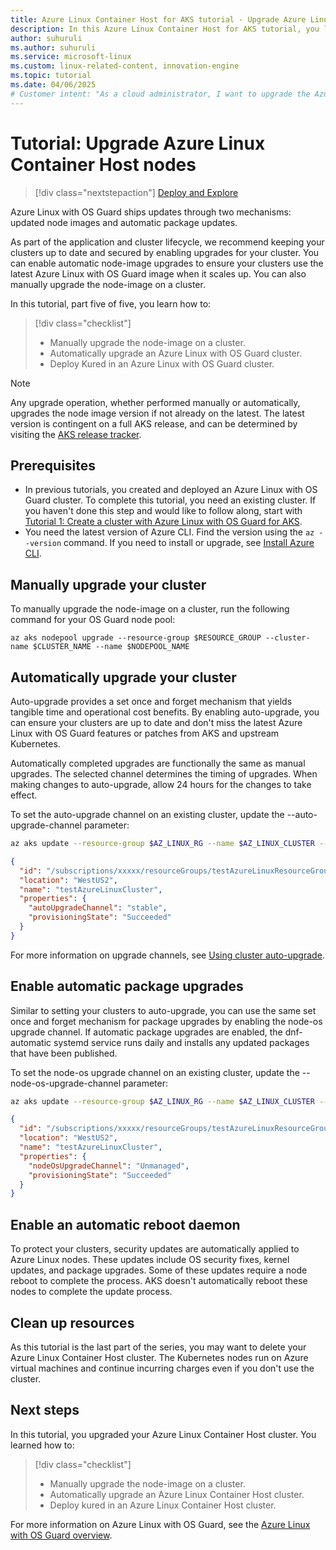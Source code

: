 ```yaml
---
title: Azure Linux Container Host for AKS tutorial - Upgrade Azure Linux Container Host nodes
description: In this Azure Linux Container Host for AKS tutorial, you learn how to upgrade Azure Linux Container Host nodes.
author: suhuruli
ms.author: suhuruli
ms.service: microsoft-linux
ms.custom: linux-related-content, innovation-engine
ms.topic: tutorial
ms.date: 04/06/2025
# Customer intent: "As a cloud administrator, I want to upgrade the Azure Linux with OS Guard nodes in my AKS cluster, so that I can ensure the environment is secure and up-to-date with the latest features and security patches."
---
```


# Tutorial: Upgrade Azure Linux Container Host nodes

> [!div class="nextstepaction"]
> [Deploy and Explore](https://go.microsoft.com/fwlink/?linkid=2321846)

Azure Linux with OS Guard ships updates through two mechanisms: updated node images and automatic package updates.

As part of the application and cluster lifecycle, we recommend keeping your clusters up to date and secured by enabling upgrades for your cluster. You can enable automatic node-image upgrades to ensure your clusters use the latest Azure Linux with OS Guard image when it scales up. You can also manually upgrade the node-image on a cluster.

In this tutorial, part five of five, you learn how to:

> [!div class="checklist"]
>
> * Manually upgrade the node-image on a cluster.
> * Automatically upgrade an Azure Linux with OS Guard cluster.
> * Deploy Kured in an Azure Linux with OS Guard cluster. 

> [!NOTE]
> Any upgrade operation, whether performed manually or automatically, upgrades the node image version if not already on the latest. The latest version is contingent on a full AKS release, and can be determined by visiting the [AKS release tracker](/azure/aks/release-tracker).

## Prerequisites

* In previous tutorials, you created and deployed an Azure Linux with OS Guard cluster. To complete this tutorial, you need an existing cluster. If you haven't done this step and would like to follow along, start with [Tutorial 1: Create a cluster with Azure Linux with OS Guard for AKS](./tutorial-azure-linux-os-guard-create-cluster.md).
* You need the latest version of Azure CLI. Find the version using the `az --version` command. If you need to install or upgrade, see [Install Azure CLI](/cli/azure/install-azure-cli).

## Manually upgrade your cluster

To manually upgrade the node-image on a cluster, run the following command for your OS Guard node pool:

```azurecli
az aks nodepool upgrade --resource-group $RESOURCE_GROUP --cluster-name $CLUSTER_NAME --name $NODEPOOL_NAME
```

## Automatically upgrade your cluster

Auto-upgrade provides a set once and forget mechanism that yields tangible time and operational cost benefits. By enabling auto-upgrade, you can ensure your clusters are up to date and don't miss the latest Azure Linux with OS Guard features or patches from AKS and upstream Kubernetes.

Automatically completed upgrades are functionally the same as manual upgrades. The selected channel determines the timing of upgrades. When making changes to auto-upgrade, allow 24 hours for the changes to take effect.

To set the auto-upgrade channel on an existing cluster, update the --auto-upgrade-channel parameter:

```bash
az aks update --resource-group $AZ_LINUX_RG --name $AZ_LINUX_CLUSTER --auto-upgrade-channel stable
```

<!-- expected_similarity=0.3 -->
```json
{
  "id": "/subscriptions/xxxxx/resourceGroups/testAzureLinuxResourceGroup",
  "location": "WestUS2",
  "name": "testAzureLinuxCluster",
  "properties": {
    "autoUpgradeChannel": "stable",
    "provisioningState": "Succeeded"
  }
}
```

For more information on upgrade channels, see [Using cluster auto-upgrade](/azure/aks/auto-upgrade-cluster).

## Enable automatic package upgrades

Similar to setting your clusters to auto-upgrade, you can use the same set once and forget mechanism for package upgrades by enabling the node-os upgrade channel. If automatic package upgrades are enabled, the dnf-automatic systemd service runs daily and installs any updated packages that have been published.

To set the node-os upgrade channel on an existing cluster, update the --node-os-upgrade-channel parameter:

```bash
az aks update --resource-group $AZ_LINUX_RG --name $AZ_LINUX_CLUSTER --node-os-upgrade-channel Unmanaged
```

<!-- expected_similarity=0.3 -->
```json
{
  "id": "/subscriptions/xxxxx/resourceGroups/testAzureLinuxResourceGroup",
  "location": "WestUS2",
  "name": "testAzureLinuxCluster",
  "properties": {
    "nodeOsUpgradeChannel": "Unmanaged",
    "provisioningState": "Succeeded"
  }
}
```

## Enable an automatic reboot daemon

To protect your clusters, security updates are automatically applied to Azure Linux nodes. These updates include OS security fixes, kernel updates, and package upgrades. Some of these updates require a node reboot to complete the process. AKS doesn't automatically reboot these nodes to complete the update process.

## Clean up resources

As this tutorial is the last part of the series, you may want to delete your Azure Linux Container Host cluster. The Kubernetes nodes run on Azure virtual machines and continue incurring charges even if you don't use the cluster. 

## Next steps

In this tutorial, you upgraded your Azure Linux Container Host cluster. You learned how to: 

> [!div class="checklist"]
>
> * Manually upgrade the node-image on a cluster.
> * Automatically upgrade an Azure Linux Container Host cluster.
> * Deploy kured in an Azure Linux Container Host cluster.

For more information on Azure Linux with OS Guard, see the [Azure Linux with OS Guard overview](./intro-azure-linux-os-guard.md).